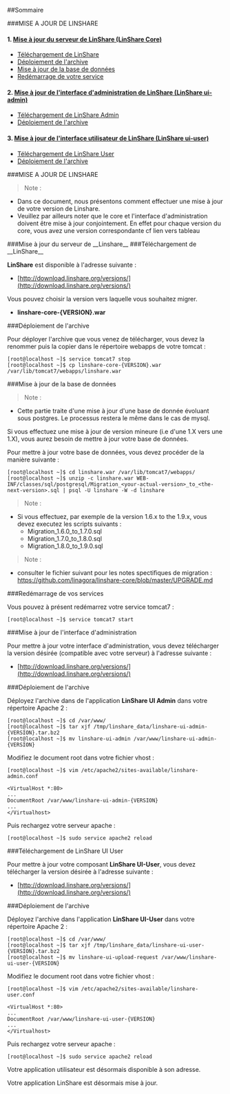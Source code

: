 ##Sommaire

###MISE A JOUR DE LINSHARE

#### 1. [Mise à jour du serveur de LinShare (LinShare Core)](#upgradecore)
   * [Téléchargement de LinShare](#dlLinhsare)
   * [Déploiement de l'archive](#deploy)
   * [Mise à jour de la base de données](#bdd)
   * [Redémarrage de votre service](#restart)

#### 2. [Mise à jour de l'interface d'administration de LinShare (LinShare ui-admin)](#upgradeadmin)
   * [Téléchargement de LinShare Admin](#dlLinhsareadmin)
   * [Déploiement de l'archive](#deployadmin)

#### 3. [Mise à jour de l'interface utilisateur de LinShare (LinShare ui-user)](#upgradeuser)
   * [Téléchargement de LinShare User](#dlLinshareuser)
   * [Déploiement de l'archive](#deployur)


###MISE A JOUR DE LINSHARE

> Note :

 - Dans ce document, nous présentons comment effectuer une mise à jour de votre version de Linshare.
 - Veuillez par ailleurs noter que le core et l'interface d'administration doivent être mise à jour conjointement. En effet pour chaque version du core, vous avez une version correspondante cf lien vers tableau
 
<a name="upgradecore">
###Mise à jour du serveur de __Linshare__
</a>

<a name="dlLinshare">
###Téléchargement de __LinShare__
</a>

__LinShare__ est disponible à l'adresse suivante :

  * [http://download.linshare.org/versions/](http://download.linshare.org/versions/)

Vous pouvez choisir la version vers laquelle vous souhaitez migrer.

  * __linshare-core-{VERSION}.war__

<a name="deploy">
###Déploiement de l'archive
</a>

Pour déployer l'archive que vous venez de télécharger, vous devez la renommer puis la copier dans le répertoire webapps de votre tomcat :

```
[root@localhost ~]$ service tomcat7 stop
[root@localhost ~]$ cp linshare-core-{VERSION}.war /var/lib/tomcat7/webapps/linshare.war
```

<a name="bdd">
###Mise à jour de la base de données
</a>

> Note :

  - Cette partie traite d'une mise à jour d'une base de donnée évoluant sous postgres. Le processus restera le même dans le cas de mysql.

Si vous effectuez une mise à jour de version mineure (i.e d'une 1.X vers une 1.X), vous aurez besoin de mettre à jour votre base de données.

Pour mettre à jour votre base de données, vous devez procéder de la manière suivante :

```
[root@localhost ~]$ cd linshare.war /var/lib/tomcat7/webapps/
[root@localhost ~]$ unzip -c linshare.war WEB-INF/classes/sql/postgresql/Migration_<your-actual-version>_to_<the-next-version>.sql | psql -U linshare -W -d linshare
```

> Note :

  - Si vous effectuez, par exemple de la version 1.6.x to the 1.9.x, vous devez executez les scripts suivants :
    * Migration_1.6.0_to_1.7.0.sql
    * Migration_1.7.0_to_1.8.0.sql
    * Migration_1.8.0_to_1.9.0.sql

> Note :
  - consulter le fichier suivant pour les notes spectifiques de migration : https://github.com/linagora/linshare-core/blob/master/UPGRADE.md

<a name="restart">
###Redémarrage de vos services
</a>

Vous pouvez à présent redémarrez votre service tomcat7 :

`[root@localhost ~]$ service tomcat7 start`

<a name="upgradeadmin">
###Mise à jour de l'interface d'administration
</a>

Pour mettre à jour votre interface d'administration, vous devez télécharger la version désirée (compatible avec votre serveur) à l'adresse suivante :

  * [http://download.linshare.org/versions/](http://download.linshare.org/versions/)

<a name="deployadmin">
###Déploiement de l'archive
</a>

Déployez l'archive dans de l'application __LinShare UI Admin__ dans votre répertoire Apache 2 :

```
[root@localhost ~]$ cd /var/www/
[root@localhost ~]$ tar xjf /tmp/linshare_data/linshare-ui-admin-{VERSION}.tar.bz2
[root@localhost ~]$ mv linshare-ui-admin /var/www/linshare-ui-admin-{VERSION}
```
Modifiez le document root dans votre fichier vhost :

```
[root@localhost ~]$ vim /etc/apache2/sites-available/linshare-admin.conf

<VirtualHost *:80>
...
DocumentRoot /var/www/linshare-ui-admin-{VERSION}
...
</Virtualhost>
```

Puis rechargez votre serveur apache :

`[root@localhost ~]$ sudo service apache2 reload`


<a name="dlLinshareuser">
###Téléchargement de LinShare UI User
</a>

Pour mettre à jour votre composant __LinShare UI-User__, vous devez télécharger la version désirée à l'adresse suivante :

  * [http://download.linshare.org/versions/](http://download.linshare.org/versions/)

<a name="deployuser">
###Déploiement de l'archive
</a>

Déployez l'archive dans l'application __LinShare UI-User__ dans votre répertoire Apache 2 :

```
[root@localhost ~]$ cd /var/www/
[root@localhost ~]$ tar xjf /tmp/linshare_data/linshare-ui-user-{VERSION}.tar.bz2
[root@localhost ~]$ mv linshare-ui-upload-request /var/www/linshare-ui-user-{VERSION}
```
Modifiez le document root dans votre fichier vhost :

```
[root@localhost ~]$ vim /etc/apache2/sites-available/linshare-user.conf

<VirtualHost *:80>
...
DocumentRoot /var/www/linshare-ui-user-{VERSION}
...
</Virtualhost>
```
Puis rechargez votre serveur apache :

`[root@localhost ~]$ sudo service apache2 reload`

Votre application utilisateur est désormais disponible à son adresse.

Votre application LinShare est désormais mise à jour.
